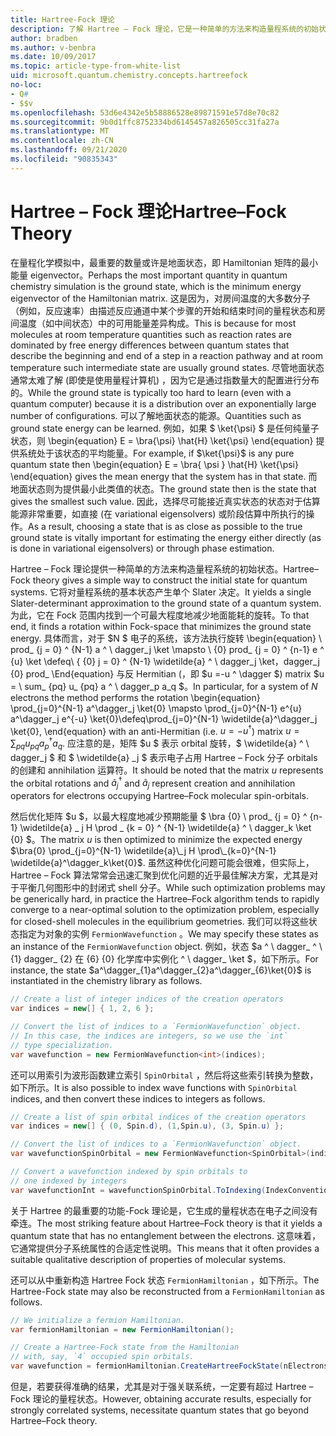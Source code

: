 ```yaml
---
title: Hartree-Fock 理论
description: 了解 Hartree – Fock 理论，它是一种简单的方法来构造量程系统的初始状态。
author: bradben
ms.author: v-benbra
ms.date: 10/09/2017
ms.topic: article-type-from-white-list
uid: microsoft.quantum.chemistry.concepts.hartreefock
no-loc:
- Q#
- $$v
ms.openlocfilehash: 53d6e4342e5b58886528e89871591e57d8e70c82
ms.sourcegitcommit: 9b0d1ffc8752334bd6145457a826505cc31fa27a
ms.translationtype: MT
ms.contentlocale: zh-CN
ms.lasthandoff: 09/21/2020
ms.locfileid: "90835343"
---
```

# <a name="hartreefock-theory"></a><span data-ttu-id="9bd77-103">Hartree – Fock 理论</span><span class="sxs-lookup"><span data-stu-id="9bd77-103">Hartree–Fock Theory</span></span>

<span data-ttu-id="9bd77-104">在量程化学模拟中，最重要的数量或许是地面状态，即 Hamiltonian 矩阵的最小能量 eigenvector。</span><span class="sxs-lookup"><span data-stu-id="9bd77-104">Perhaps the most important quantity in quantum chemistry simulation is the ground state, which is the minimum energy eigenvector of the Hamiltonian matrix.</span></span>
<span data-ttu-id="9bd77-105">这是因为，对房间温度的大多数分子（例如，反应速率）由描述反应通道中某个步骤的开始和结束时间的量程状态和房间温度（如中间状态）中的可用能量差异构成。</span><span class="sxs-lookup"><span data-stu-id="9bd77-105">This is because for most molecules at room temperature quantities such as reaction rates are dominated by free energy differences between quantum states that describe the beginning and end of a step in a reaction pathway and at room temperature such intermediate state are usually ground states.</span></span>
<span data-ttu-id="9bd77-106">尽管地面状态通常太难了解 (即使是使用量程计算机) ，因为它是通过指数量大的配置进行分布的。</span><span class="sxs-lookup"><span data-stu-id="9bd77-106">While the ground state is typically too hard to learn (even with a quantum computer) because it is a distribution over an exponentially large number of configurations.</span></span>
<span data-ttu-id="9bd77-107">可以了解地面状态的能源。</span><span class="sxs-lookup"><span data-stu-id="9bd77-107">Quantities such as ground state energy can be learned.</span></span>
<span data-ttu-id="9bd77-108">例如，如果 $ \ket{\psi} $ 是任何纯量子状态，则 \begin{equation} E = \bra{\psi} \hat{H} \ket{\psi} \end{equation} 提供系统处于该状态的平均能量。</span><span class="sxs-lookup"><span data-stu-id="9bd77-108">For example, if $\ket{\psi}$ is any pure quantum state then \begin{equation} E = \bra{ \psi } \hat{H} \ket{\psi} \end{equation} gives the mean energy that the system has in that state.</span></span>
<span data-ttu-id="9bd77-109">而地面状态则为提供最小此类值的状态。</span><span class="sxs-lookup"><span data-stu-id="9bd77-109">The ground state then is the state that gives the smallest such value.</span></span> <span data-ttu-id="9bd77-110">因此，选择尽可能接近真实状态的状态对于估算能源非常重要，如直接 (在 variational eigensolvers) 或阶段估算中所执行的操作。</span><span class="sxs-lookup"><span data-stu-id="9bd77-110">As a result, choosing a state that is as close as possible to the true ground state is vitally important for estimating the energy either directly (as is done in variational eigensolvers) or through phase estimation.</span></span>

<span data-ttu-id="9bd77-111">Hartree – Fock 理论提供一种简单的方法来构造量程系统的初始状态。</span><span class="sxs-lookup"><span data-stu-id="9bd77-111">Hartree–Fock theory gives a simple way to construct the initial state for quantum systems.</span></span> <span data-ttu-id="9bd77-112">它将对量程系统的基本状态产生单个 Slater 决定。</span><span class="sxs-lookup"><span data-stu-id="9bd77-112">It yields a single Slater-determinant approximation to the ground state of a quantum system.</span></span> <span data-ttu-id="9bd77-113">为此，它在 Fock 范围内找到一个可最大程度地减少地面能耗的旋转。</span><span class="sxs-lookup"><span data-stu-id="9bd77-113">To that end, it finds a rotation within Fock-space that minimizes the ground state energy.</span></span> <span data-ttu-id="9bd77-114">具体而言，对于 $N $ 电子的系统，该方法执行旋转 \begin{equation} \ prod_ {j = 0} ^ {N-1} a ^ \ dagger_j \ket \mapsto \ {0} prod_ {j = 0} ^ {n-1} e ^ {u} \ket \defeq\ { {0} j = 0} ^ {N-1} \widetilde{a} ^ \ dagger_j \ket，dagger_j {0} prod_ \End{equation} 与反 Hermitian (，即 $u =-u ^ \dagger $) matrix $u = \ sum_ {pq} u_ {pq} a ^ \ dagger_p a_q $。</span><span class="sxs-lookup"><span data-stu-id="9bd77-114">In particular, for a system of $N$ electrons the method performs the rotation \begin{equation} \prod_{j=0}^{N-1} a^\dagger_j \ket{0} \mapsto \prod_{j=0}^{N-1} e^{u} a^\dagger_j e^{-u} \ket{0}\defeq\prod_{j=0}^{N-1}  \widetilde{a}^\dagger_j  \ket{0}, \end{equation} with an anti-Hermitian (i.e. $u= -u^\dagger$) matrix $u = \sum_{pq} u_{pq} a^\dagger_p a_q$.</span></span> <span data-ttu-id="9bd77-115">应注意的是，矩阵 $u $ 表示 orbital 旋转，$ \widetilde{a} ^ \ dagger_j $ 和 $ \widetilde{a} _j $ 表示电子占用 Hartree – Fock 分子 orbitals 的创建和 annihilation 运算符。</span><span class="sxs-lookup"><span data-stu-id="9bd77-115">It should be noted that the matrix $u$ represents the orbital rotations and $\widetilde{a}^\dagger_j$ and $\widetilde{a}_j$ represent creation and annihilation operators for electrons occupying Hartree–Fock molecular spin-orbitals.</span></span>


<span data-ttu-id="9bd77-116">然后优化矩阵 $u $，以最大程度地减少预期能量 $ \bra {0} \ prod_ {j = 0} ^ {n-1} \widetilde{a} \_ j H \prod \_ {k = 0} ^ {N-1} \widetilde{a} ^ \ dagger_k \ket {0} $。</span><span class="sxs-lookup"><span data-stu-id="9bd77-116">The matrix $u$ is then optimized to minimize the expected energy $\bra{0} \prod_{j=0}^{N-1}  \widetilde{a}\_j  H \prod\_{k=0}^{N-1}  \widetilde{a}^\dagger_k\ket{0}$.</span></span> <span data-ttu-id="9bd77-117">虽然这种优化问题可能会很难，但实际上，Hartree – Fock 算法常常会迅速汇聚到优化问题的近乎最佳解决方案，尤其是对于平衡几何图形中的封闭式 shell 分子。</span><span class="sxs-lookup"><span data-stu-id="9bd77-117">While such optimization problems may be generically hard, in practice the Hartree–Fock algorithm tends to rapidly converge to a near-optimal solution to the optimization problem, especially for closed-shell molecules in the equilibrium geometries.</span></span> <span data-ttu-id="9bd77-118">我们可以将这些状态指定为对象的实例 `FermionWavefunction` 。</span><span class="sxs-lookup"><span data-stu-id="9bd77-118">We may specify these states as an instance of the `FermionWavefunction` object.</span></span> <span data-ttu-id="9bd77-119">例如，状态 $a ^ \ dagger_ ^ \ {1} dagger_ {2} 在 {6} {0} 化学库中实例化 ^ \ dagger_ \ket $，如下所示。</span><span class="sxs-lookup"><span data-stu-id="9bd77-119">For instance, the state $a^\dagger_{1}a^\dagger_{2}a^\dagger_{6}\ket{0}$ is instantiated in the chemistry library as follows.</span></span>
```csharp
// Create a list of integer indices of the creation operators
var indices = new[] { 1, 2, 6 };

// Convert the list of indices to a `FermionWavefunction` object.
// In this case, the indices are integers, so we use the `int`
// type specialization.
var wavefunction = new FermionWavefunction<int>(indices);
```
<span data-ttu-id="9bd77-120">还可以用索引为波形函数建立索引 `SpinOrbital` ，然后将这些索引转换为整数，如下所示。</span><span class="sxs-lookup"><span data-stu-id="9bd77-120">It is also possible to index wave functions with `SpinOrbital` indices, and then convert these indices to integers as follows.</span></span>
```csharp
// Create a list of spin orbital indices of the creation operators
var indices = new[] { (0, Spin.d), (1,Spin.u), (3, Spin.u) };

// Convert the list of indices to a `FermionWavefunction` object.
var wavefunctionSpinOrbital = new FermionWavefunction<SpinOrbital>(indices.ToSpinOrbitals());

// Convert a wavefunction indexed by spin orbitals to
// one indexed by integers
var wavefunctionInt = wavefunctionSpinOrbital.ToIndexing(IndexConvention.UpDown);
```

<span data-ttu-id="9bd77-121">关于 Hartree 的最重要的功能-Fock 理论是，它生成的量程状态在电子之间没有牵连。</span><span class="sxs-lookup"><span data-stu-id="9bd77-121">The most striking feature about Hartree–Fock theory is that it yields a quantum state that has no entanglement between the electrons.</span></span>
<span data-ttu-id="9bd77-122">这意味着，它通常提供分子系统属性的合适定性说明。</span><span class="sxs-lookup"><span data-stu-id="9bd77-122">This means that it often provides a suitable qualitative description of properties of molecular systems.</span></span> 

<span data-ttu-id="9bd77-123">还可以从中重新构造 Hartree Fock 状态 `FermionHamiltonian`  ，如下所示。</span><span class="sxs-lookup"><span data-stu-id="9bd77-123">The Hartree-Fock state may also be reconstructed from a `FermionHamiltonian`  as follows.</span></span>
```csharp
// We initialize a fermion Hamiltonian.
var fermionHamiltonian = new FermionHamiltonian();

// Create a Hartree-Fock state from the Hamiltonian 
// with, say, `4` occupied spin orbitals.
var wavefunction = fermionHamiltonian.CreateHartreeFockState(nElectrons: 4);
```

<span data-ttu-id="9bd77-124">但是，若要获得准确的结果，尤其是对于强关联系统，一定要有超过 Hartree – Fock 理论的量程状态。</span><span class="sxs-lookup"><span data-stu-id="9bd77-124">However, obtaining accurate results, especially for strongly correlated systems, necessitate quantum states that go beyond Hartree–Fock theory.</span></span>
